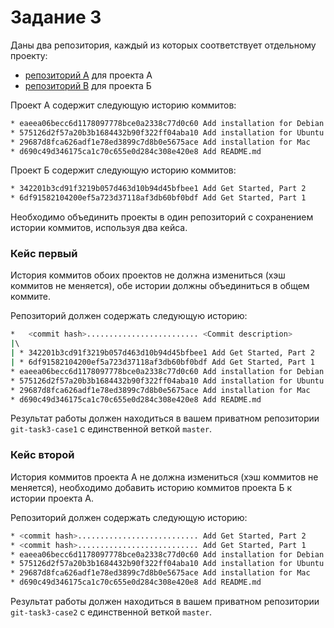# Задание 3

Даны два репозитория, каждый из которых соответствует отдельному проекту:

* [репозиторий А](https://git.bw-sw.com/education/git/join-a) для проекта А
* [репозиторий B](https://git.bw-sw.com/education/git/join-b) для проекта Б

Проект А содержит следующую историю коммитов:

```bash
* eaeea06becc6d1178097778bce0a2338c77d0c60 Add installation for Debian
* 575126d2f57a20b3b1684432b90f322ff04aba10 Add installation for Ubuntu
* 29687d8fca626adf1e78ed3899c7d8b0e5675ace Add installation for Mac
* d690c49d346175ca1c70c655e0d284c308e420e8 Add README.md
```

Проект Б содержит следующую историю коммитов:

```bash
* 342201b3cd91f3219b057d463d10b94d45bfbee1 Add Get Started, Part 2
* 6df91582104200ef5a723d37118af3db60bf0bdf Add Get Started, Part 1
```

Необходимо объединить проекты в один репозиторий с сохранением истории коммитов, используя два кейса.

### Кейс первый

История коммитов обоих проектов не должна измениться (хэш коммитов не меняется), обе истории должны объединиться в общем коммите.

Репозиторий должен содержать следующую историю:

```bash
*   <commit hash>......................... <Commit description>
|\  
| * 342201b3cd91f3219b057d463d10b94d45bfbee1 Add Get Started, Part 2
| * 6df91582104200ef5a723d37118af3db60bf0bdf Add Get Started, Part 1
* eaeea06becc6d1178097778bce0a2338c77d0c60 Add installation for Debian
* 575126d2f57a20b3b1684432b90f322ff04aba10 Add installation for Ubuntu
* 29687d8fca626adf1e78ed3899c7d8b0e5675ace Add installation for Mac
* d690c49d346175ca1c70c655e0d284c308e420e8 Add README.md
```

Результат работы должен находиться в вашем приватном репозитории `git-task3-case1` с единственной веткой `master`.

### Кейс второй

История коммитов проекта А не должна измениться (хэш коммитов не меняется), необходимо добавить историю коммитов проекта Б к истории проекта А.

Репозиторий должен содержать следующую историю:

```bash
* <commit hash>........................... Add Get Started, Part 2
* <commit hash>........................... Add Get Started, Part 1
* eaeea06becc6d1178097778bce0a2338c77d0c60 Add installation for Debian
* 575126d2f57a20b3b1684432b90f322ff04aba10 Add installation for Ubuntu
* 29687d8fca626adf1e78ed3899c7d8b0e5675ace Add installation for Mac
* d690c49d346175ca1c70c655e0d284c308e420e8 Add README.md
```

Результат работы должен находиться в вашем приватном репозитории `git-task3-case2` с единственной веткой `master`.

